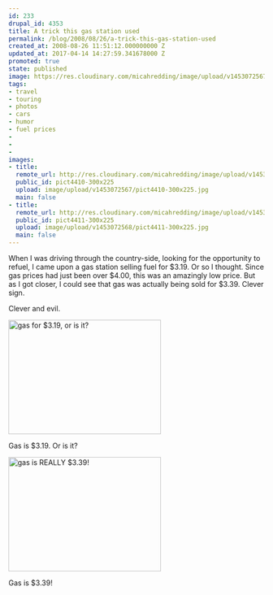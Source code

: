 ```yaml
---
id: 233
drupal_id: 4353
title: A trick this gas station used
permalink: /blog/2008/08/26/a-trick-this-gas-station-used
created_at: 2008-08-26 11:51:12.000000000 Z
updated_at: 2017-04-14 14:27:59.341678000 Z
promoted: true
state: published
image: https://res.cloudinary.com/micahredding/image/upload/v1453072567/pict4410-300x225.jpg
tags:
- travel
- touring
- photos
- cars
- humor
- fuel prices
- 
- 
- 
images:
- title: 
  remote_url: http://res.cloudinary.com/micahredding/image/upload/v1453072567/pict4410-300x225.jpg
  public_id: pict4410-300x225
  upload: image/upload/v1453072567/pict4410-300x225.jpg
  main: false
- title: 
  remote_url: http://res.cloudinary.com/micahredding/image/upload/v1453072568/pict4411-300x225.jpg
  public_id: pict4411-300x225
  upload: image/upload/v1453072568/pict4411-300x225.jpg
  main: false
---
```

When I was driving through the country-side, looking for the opportunity to refuel, I came upon a gas station selling fuel for $3.19. Or so I thought. Since gas prices had just been over $4.00, this was an amazingly low price. But as I got closer, I could see that gas was actually being sold for $3.39. Clever sign.

Clever and evil.

<a href="/sites/default/files/blog/wp-content/uploads/2008/08/pict4410.jpg"><img class="alignnone size-medium wp-image-211" title="gas for $3.19" src="http://res.cloudinary.com/micahredding/image/upload/v1453072567/pict4410-300x225.jpg" alt="gas for $3.19, or is it?" width="300" height="225" /></a>

Gas is $3.19. Or is it?

<a href="/sites/default/files/blog/wp-content/uploads/2008/08/pict4411.jpg"><img class="alignnone size-medium wp-image-212" title="gas for $3.39" src="http://res.cloudinary.com/micahredding/image/upload/v1453072568/pict4411-300x225.jpg" alt="gas is REALLY $3.39!" width="300" height="225" /></a>

Gas is $3.39!

